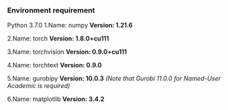 ### Environment requirement
Python 3.7.0
1.Name: numpy **Version: 1.21.6**

2.Name: torch **Version: 1.8.0+cu111**

3.Name: torchvision **Version: 0.9.0+cu111**

4.Name: torchtext **Version: 0.9.0**

5.Name: gurobipy **Version: 10.0.3** *(Note that Gurobi 11.0.0 for Named-User Academic is required)*

6.Name: matplotlib **Version: 3.4.2**





